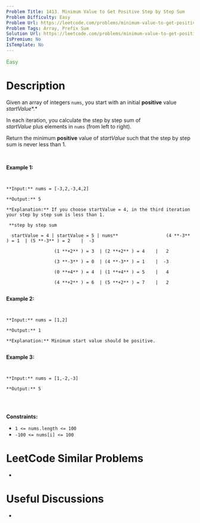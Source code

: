```yaml
---
Problem Title: 1413. Minimum Value to Get Positive Step by Step Sum
Problem Difficulty: Easy
Problem Url: https://leetcode.com/problems/minimum-value-to-get-positive-step-by-step-sum/
Problem Tags: Array, Prefix Sum
Solution Url: https://leetcode.com/problems/minimum-value-to-get-positive-step-by-step-sum/solution/
IsPremium: No
IsTemplate: No
---
```


<span style="color: rgb(67, 160, 71);">Easy</span>

# Description

Given an array of integers `nums`, you start with an initial **positive** value *startValue**.*


In each iteration, you calculate the step by step sum of *startValue* plus elements in `nums` (from left to right).


Return the minimum **positive** value of *startValue* such that the step by step sum is never less than 1.


 


**Example 1:**



```

**Input:** nums = [-3,2,-3,4,2]
**Output:** 5
**Explanation:** If you choose startValue = 4, in the third iteration your step by step sum is less than 1.
 **step by step sum
  startValue = 4 | startValue = 5 | nums**                  (4 **-3** ) = 1  | (5 **-3** ) = 2    |  -3
                  (1 **+2** ) = 3  | (2 **+2** ) = 4    |   2
                  (3 **-3** ) = 0  | (4 **-3** ) = 1    |  -3
                  (0 **+4** ) = 4  | (1 **+4** ) = 5    |   4
                  (4 **+2** ) = 6  | (5 **+2** ) = 7    |   2

```

**Example 2:**



```

**Input:** nums = [1,2]
**Output:** 1
**Explanation:** Minimum start value should be positive. 

```

**Example 3:**



```

**Input:** nums = [1,-2,-3]
**Output:** 5

```

 


**Constraints:**


* `1 <= nums.length <= 100`
* `-100 <= nums[i] <= 100`


# LeetCode Similar Problems

- []()

# Useful Discussions

- []()
